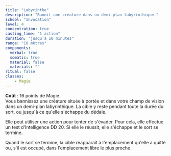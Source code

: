 ```yaml
---
title: "Labyrinthe"
description: "Bannit une créature dans un demi-plan labyrinthique."
school: "Invocation"
level: 4
concentration: true
casting_time: "1 action"
duration: "jusqu'à 10 minutes"
range: "18 mètres"
components:
  verbal: true
  somatic: true
  material: false
  materials: ""
ritual: false
classes:
    - Magie
---
```

**Coût** : 16 points de Magie    
Vous bannissez une créature située à portée et dans votre champ de vision dans un demi-plan labyrinthique. La cible y reste pendant toute la durée du sort, ou jusqu'à ce qu'elle s'échappe du dédale.

Elle peut utiliser une action pour tenter de s'évader. Pour cela, elle effectue un test d'Intelligence DD 20. Si elle le réussit, elle s'échappe et le sort se termine.

Quand le sort se termine, la cible réapparaît à l'emplacement qu'elle a quitté ou, s'il est occupé, dans l'emplacement libre le plus proche.
